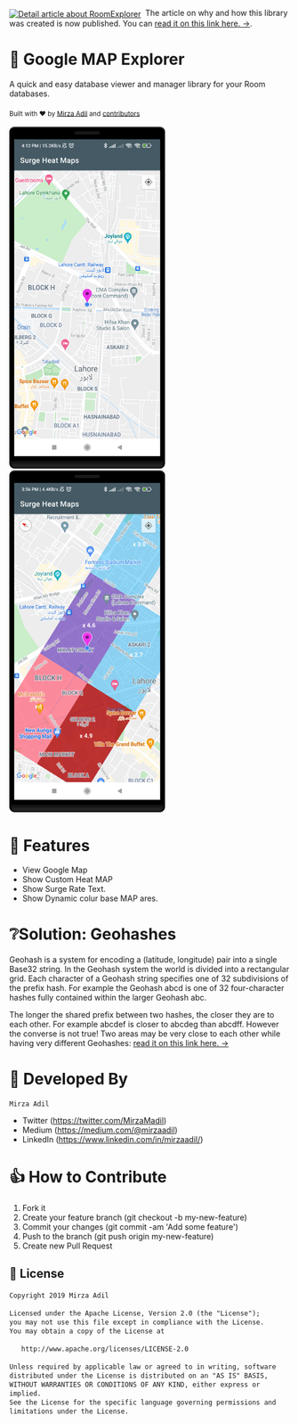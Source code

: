 <div align="left"><p><a href="https://android.jlelse.eu/easyflipviewpager-the-flip-animations-for-your-viewpager-fd66b34f4703"><img alt="Detail article about RoomExplorer" align="center" src="https://img.shields.io/badge/%F0%9F%93%84%20-NEW-red.svg" /></a>&nbsp;
The article on why and how this library was created is now published. You can <a href="https://android.jlelse.eu/exploring-android-room-database-with-room-explorer-4d760fdea9de">read it on this link here. →</a>.
</p></div>

# 🔎 Google MAP Explorer
A quick and easy database viewer and manager library for your Room databases. 


<div>
  <sub>Built with ❤︎ by
  <a href="https://twitter.com/MirzaMadil">Mirza Adil</a> and
  <a href="https://github.com/mirzaadil/Surge-Pricing-HeatMap">
    contributors
  </a>
</div>
<br/>

<div>
  <img src="https://github.com/mirzaadil/Surge-Pricing-HeatMap/blob/master/screens/map.png" width="280px" />
</div>
<div>
  <img src="https://github.com/mirzaadil/Surge-Pricing-HeatMap/blob/master/screens/map_surge.png" width="280px" />
</div>


# 🎯 Features

* View Google Map
* Show Custom Heat MAP
* Show Surge Rate Text.
* Show Dynamic colur base MAP ares.

# ❔Solution: Geohashes

Geohash is a system for encoding a (latitude, longitude) pair into a single Base32 string. In the Geohash system the world is divided into a rectangular grid. Each character of a Geohash string specifies one of 32 subdivisions of the prefix hash. For example the Geohash abcd is one of 32 four-character hashes fully contained within the larger Geohash abc.

The longer the shared prefix between two hashes, the closer they are to each other. For example abcdef is closer to abcdeg than abcdff. However the converse is not true! Two areas may be very close to each other while having very different Geohashes:
<a href="https://firebase.google.com/docs/firestore/solutions/geoqueries">read it on this link here. →</a>

👨 Developed By
============
```
Mirza Adil
```
- Twitter (https://twitter.com/MirzaMadil)
- Medium (https://medium.com/@mirzaadil)
- LinkedIn (https://www.linkedin.com/in/mirzaadil/)

# 👍 How to Contribute
1. Fork it
2. Create your feature branch (git checkout -b my-new-feature)
3. Commit your changes (git commit -am 'Add some feature')
4. Push to the branch (git push origin my-new-feature)
5. Create new Pull Request

## 📃 License

```
Copyright 2019 Mirza Adil

Licensed under the Apache License, Version 2.0 (the "License");
you may not use this file except in compliance with the License.
You may obtain a copy of the License at

   http://www.apache.org/licenses/LICENSE-2.0

Unless required by applicable law or agreed to in writing, software
distributed under the License is distributed on an "AS IS" BASIS,
WITHOUT WARRANTIES OR CONDITIONS OF ANY KIND, either express or implied.
See the License for the specific language governing permissions and
limitations under the License.
```
